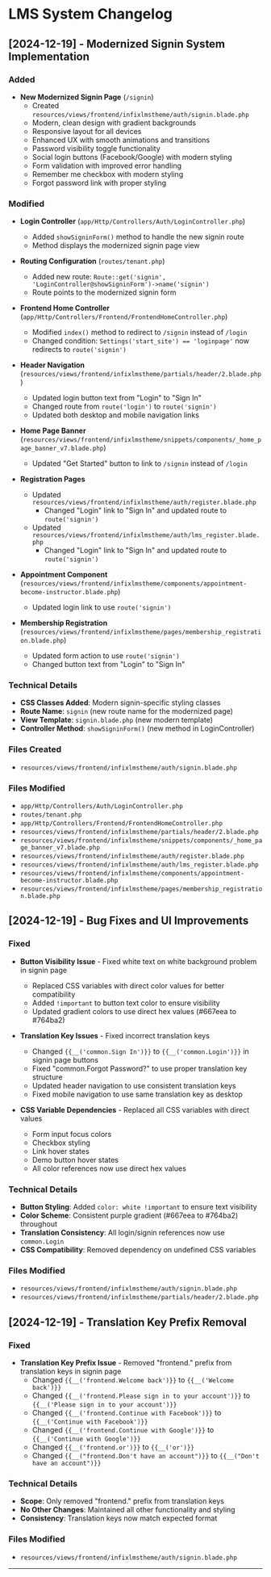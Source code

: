 # LMS System Changelog

## [2024-12-19] - Modernized Signin System Implementation

### Added
- **New Modernized Signin Page** (`/signin`)
  - Created `resources/views/frontend/infixlmstheme/auth/signin.blade.php`
  - Modern, clean design with gradient backgrounds
  - Responsive layout for all devices
  - Enhanced UX with smooth animations and transitions
  - Password visibility toggle functionality
  - Social login buttons (Facebook/Google) with modern styling
  - Form validation with improved error handling
  - Remember me checkbox with modern styling
  - Forgot password link with proper styling

### Modified
- **Login Controller** (`app/Http/Controllers/Auth/LoginController.php`)
  - Added `showSigninForm()` method to handle the new signin route
  - Method displays the modernized signin page view

- **Routing Configuration** (`routes/tenant.php`)
  - Added new route: `Route::get('signin', 'LoginController@showSigninForm')->name('signin')`
  - Route points to the modernized signin form

- **Frontend Home Controller** (`app/Http/Controllers/Frontend/FrontendHomeController.php`)
  - Modified `index()` method to redirect to `/signin` instead of `/login`
  - Changed condition: `Settings('start_site') == 'loginpage'` now redirects to `route('signin')`

- **Header Navigation** (`resources/views/frontend/infixlmstheme/partials/header/2.blade.php`)
  - Updated login button text from "Login" to "Sign In"
  - Changed route from `route('login')` to `route('signin')`
  - Updated both desktop and mobile navigation links

- **Home Page Banner** (`resources/views/frontend/infixlmstheme/snippets/components/_home_page_banner_v7.blade.php`)
  - Updated "Get Started" button to link to `/signin` instead of `/login`

- **Registration Pages**
  - Updated `resources/views/frontend/infixlmstheme/auth/register.blade.php`
    - Changed "Login" link to "Sign In" and updated route to `route('signin')`
  - Updated `resources/views/frontend/infixlmstheme/auth/lms_register.blade.php`
    - Changed "Login" link to "Sign In" and updated route to `route('signin')`

- **Appointment Component** (`resources/views/frontend/infixlmstheme/components/appointment-become-instructor.blade.php`)
  - Updated login link to use `route('signin')`

- **Membership Registration** (`resources/views/frontend/infixlmstheme/pages/membership_registration.blade.php`)
  - Updated form action to use `route('signin')`
  - Changed button text from "Login" to "Sign In"

### Technical Details
- **CSS Classes Added**: Modern signin-specific styling classes
- **Route Name**: `signin` (new route name for the modernized page)
- **View Template**: `signin.blade.php` (new modern template)
- **Controller Method**: `showSigninForm()` (new method in LoginController)

### Files Created
- `resources/views/frontend/infixlmstheme/auth/signin.blade.php`

### Files Modified
- `app/Http/Controllers/Auth/LoginController.php`
- `routes/tenant.php`
- `app/Http/Controllers/Frontend/FrontendHomeController.php`
- `resources/views/frontend/infixlmstheme/partials/header/2.blade.php`
- `resources/views/frontend/infixlmstheme/snippets/components/_home_page_banner_v7.blade.php`
- `resources/views/frontend/infixlmstheme/auth/register.blade.php`
- `resources/views/frontend/infixlmstheme/auth/lms_register.blade.php`
- `resources/views/frontend/infixlmstheme/components/appointment-become-instructor.blade.php`
- `resources/views/frontend/infixlmstheme/pages/membership_registration.blade.php`

## [2024-12-19] - Bug Fixes and UI Improvements

### Fixed
- **Button Visibility Issue** - Fixed white text on white background problem in signin page
  - Replaced CSS variables with direct color values for better compatibility
  - Added `!important` to button text color to ensure visibility
  - Updated gradient colors to use direct hex values (#667eea to #764ba2)

- **Translation Key Issues** - Fixed incorrect translation keys
  - Changed `{{__('common.Sign In')}}` to `{{__('common.Login')}}` in signin page buttons
  - Fixed "common.Forgot Password?" to use proper translation key structure
  - Updated header navigation to use consistent translation keys
  - Fixed mobile navigation to use same translation key as desktop

- **CSS Variable Dependencies** - Replaced all CSS variables with direct values
  - Form input focus colors
  - Checkbox styling
  - Link hover states
  - Demo button hover states
  - All color references now use direct hex values

### Technical Details
- **Button Styling**: Added `color: white !important` to ensure text visibility
- **Color Scheme**: Consistent purple gradient (#667eea to #764ba2) throughout
- **Translation Consistency**: All login/signin references now use `common.Login`
- **CSS Compatibility**: Removed dependency on undefined CSS variables

### Files Modified
- `resources/views/frontend/infixlmstheme/auth/signin.blade.php`
- `resources/views/frontend/infixlmstheme/partials/header/2.blade.php`

## [2024-12-19] - Translation Key Prefix Removal

### Fixed
- **Translation Key Prefix Issue** - Removed "frontend." prefix from translation keys in signin page
  - Changed `{{__('frontend.Welcome back')}}` to `{{__('Welcome back')}}`
  - Changed `{{__('frontend.Please sign in to your account')}}` to `{{__('Please sign in to your account')}}`
  - Changed `{{__('frontend.Continue with Facebook')}}` to `{{__('Continue with Facebook')}}`
  - Changed `{{__('frontend.Continue with Google')}}` to `{{__('Continue with Google')}}`
  - Changed `{{__('frontend.or')}}` to `{{__('or')}}`
  - Changed `{{__("frontend.Don't have an account")}}` to `{{__("Don't have an account")}}`

### Technical Details
- **Scope**: Only removed "frontend." prefix from translation keys
- **No Other Changes**: Maintained all other functionality and styling
- **Consistency**: Translation keys now match expected format

### Files Modified
- `resources/views/frontend/infixlmstheme/auth/signin.blade.php`

--- 